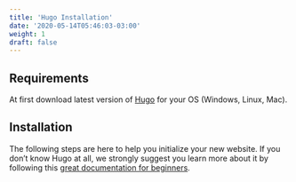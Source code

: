 ```yaml
---
title: 'Hugo Installation'
date: '2020-05-14T05:46:03-03:00'
weight: 1
draft: false
---
```

Requirements
------------

 At first download latest version of [Hugo](https://gohugo.io/getting-started/installing/) for your OS (Windows, Linux, Mac).

Installation 
-------------

The following steps are here to help you initialize your new website. If you don’t know Hugo at all, we strongly suggest you learn more about it by following this [great documentation for beginners](https://gohugo.io/overview/quickstart/).
